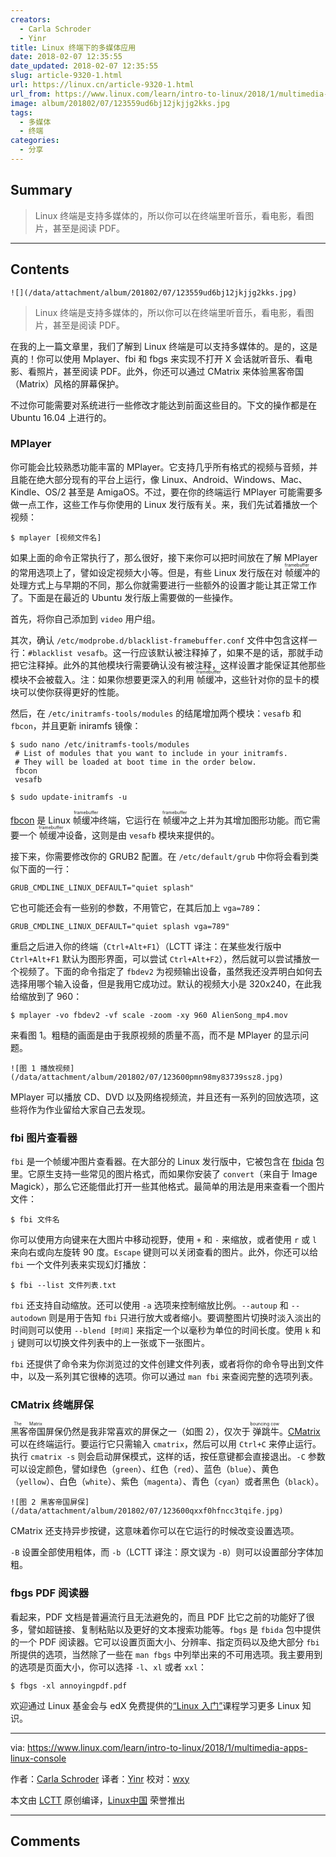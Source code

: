 ```yaml
---
creators:
  - Carla Schroder
  - Yinr
title: Linux 终端下的多媒体应用
date: 2018-02-07 12:35:55
date_updated: 2018-02-07 12:35:55
slug: article-9320-1.html
url: https://linux.cn/article-9320-1.html
url_from: https://www.linux.com/learn/intro-to-linux/2018/1/multimedia-apps-linux-console
image: album/201802/07/123559ud6bj12jkjjg2kks.jpg
tags:
  - 多媒体
  - 终端
categories:
  - 分享
---
```


## Summary

> Linux 终端是支持多媒体的，所以你可以在终端里听音乐，看电影，看图片，甚至是阅读 PDF。

***

<!-- more -->

## Contents

`![](/data/attachment/album/201802/07/123559ud6bj12jkjjg2kks.jpg)`

> 
> Linux 终端是支持多媒体的，所以你可以在终端里听音乐，看电影，看图片，甚至是阅读 PDF。
> 
> 
> 

在我的上一篇文章里，我们了解到 Linux 终端是可以支持多媒体的。是的，这是真的！你可以使用 Mplayer、fbi 和 fbgs 来实现不打开 X 会话就听音乐、看电影、看照片，甚至阅读 PDF。此外，你还可以通过 CMatrix 来体验黑客帝国（Matrix）风格的屏幕保护。

不过你可能需要对系统进行一些修改才能达到前面这些目的。下文的操作都是在 Ubuntu 16.04 上进行的。

### MPlayer

你可能会比较熟悉功能丰富的 MPlayer。它支持几乎所有格式的视频与音频，并且能在绝大部分现有的平台上运行，像 Linux、Android、Windows、Mac、Kindle、OS/2 甚至是 AmigaOS。不过，要在你的终端运行 MPlayer 可能需要多做一点工作，这些工作与你使用的 Linux 发行版有关。来，我们先试着播放一个视频：

```shell
$ mplayer [视频文件名]
```

如果上面的命令正常执行了，那么很好，接下来你可以把时间放在了解 MPlayer 的常用选项上了，譬如设定视频大小等。但是，有些 Linux 发行版在对<ruby> 帧缓冲 <rt>  framebuffer </rt></ruby>的处理方式上与早期的不同，那么你就需要进行一些额外的设置才能让其正常工作了。下面是在最近的 Ubuntu 发行版上需要做的一些操作。

首先，将你自己添加到 `video` 用户组。

其次，确认 `/etc/modprobe.d/blacklist-framebuffer.conf` 文件中包含这样一行：`#blacklist vesafb`。这一行应该默认被注释掉了，如果不是的话，那就手动把它注释掉。此外的其他模块行需要确认没有被注释，这样设置才能保证其他那些模块不会被载入。注：如果你想要更深入的利用<ruby> 帧缓冲 <rt>  framebuffer </rt></ruby>，这些针对你的显卡的模块可以使你获得更好的性能。

然后，在 `/etc/initramfs-tools/modules` 的结尾增加两个模块：`vesafb` 和 `fbcon`，并且更新 iniramfs 镜像：

```shell
$ sudo nano /etc/initramfs-tools/modules
 # List of modules that you want to include in your initramfs.
 # They will be loaded at boot time in the order below.
 fbcon
 vesafb

$ sudo update-initramfs -u
```

[fbcon](https://www.mjmwired.net/kernel/Documentation/fb/fbcon.txt) 是 Linux <ruby> 帧缓冲 <rt>  framebuffer </rt></ruby>终端，它运行在<ruby> 帧缓冲 <rt>  framebuffer </rt></ruby>之上并为其增加图形功能。而它需要一个<ruby> 帧缓冲 <rt>  framebuffer </rt></ruby>设备，这则是由 `vesafb` 模块来提供的。

接下来，你需要修改你的 GRUB2 配置。在 `/etc/default/grub` 中你将会看到类似下面的一行：

```shell
GRUB_CMDLINE_LINUX_DEFAULT="quiet splash"
```

它也可能还会有一些别的参数，不用管它，在其后加上 `vga=789`：

```shell
GRUB_CMDLINE_LINUX_DEFAULT="quiet splash vga=789"
```

重启之后进入你的终端（`Ctrl+Alt+F1`）（LCTT 译注：在某些发行版中 `Ctrl+Alt+F1` 默认为图形界面，可以尝试 `Ctrl+Alt+F2`），然后就可以尝试播放一个视频了。下面的命令指定了 `fbdev2` 为视频输出设备，虽然我还没弄明白如何去选择用哪个输入设备，但是我用它成功过。默认的视频大小是 320x240，在此我给缩放到了 960：

```shell
$ mplayer -vo fbdev2 -vf scale -zoom -xy 960 AlienSong_mp4.mov
```

来看图 1。粗糙的画面是由于我原视频的质量不高，而不是 MPlayer 的显示问题。

`![图 1 播放视频](/data/attachment/album/201802/07/123600pmn98my83739ssz8.jpg)`

MPlayer 可以播放 CD、DVD 以及网络视频流，并且还有一系列的回放选项，这些将作为作业留给大家自己去发现。

### fbi 图片查看器

`fbi` 是一个帧缓冲图片查看器。在大部分的 Linux 发行版中，它被包含在 [fbida](https://www.kraxel.org/blog/linux/fbida/) 包里。它原生支持一些常见的图片格式，而如果你安装了 `convert`（来自于 Image Magick），那么它还能借此打开一些其他格式。最简单的用法是用来查看一个图片文件：

```shell
$ fbi 文件名
```

你可以使用方向键来在大图片中移动视野，使用 `+` 和 `-` 来缩放，或者使用 `r` 或 `l` 来向右或向左旋转 90 度。`Escape` 键则可以关闭查看的图片。此外，你还可以给 `fbi` 一个文件列表来实现幻灯播放：

```shell
$ fbi --list 文件列表.txt
```

`fbi` 还支持自动缩放。还可以使用 `-a` 选项来控制缩放比例。`--autoup` 和 `--autodown` 则是用于告知 `fbi` 只进行放大或者缩小。要调整图片切换时淡入淡出的时间则可以使用 `--blend [时间]` 来指定一个以毫秒为单位的时间长度。使用 `k` 和 `j` 键则可以切换文件列表中的上一张或下一张图片。

`fbi` 还提供了命令来为你浏览过的文件创建文件列表，或者将你的命令导出到文件中，以及一系列其它很棒的选项。你可以通过 `man fbi` 来查阅完整的选项列表。

### CMatrix 终端屏保

<ruby> 黑客帝国 <rt>  The Matrix </rt></ruby>屏保仍然是我非常喜欢的屏保之一（如图 2），仅次于<ruby> 弹跳牛 <rt>  bouncing cow </rt></ruby>。[CMatrix](http://www.asty.org/cmatrix/) 可以在终端运行。要运行它只需输入 `cmatrix`，然后可以用 `Ctrl+C` 来停止运行。执行 `cmatrix -s` 则会启动屏保模式，这样的话，按任意键都会直接退出。`-C` 参数可以设定颜色，譬如绿色（`green`）、红色（`red`）、蓝色（`blue`）、黄色（`yellow`）、白色（`white`）、紫色（`magenta`）、青色（`cyan`）或者黑色（`black`）。

`![图 2 黑客帝国屏保](/data/attachment/album/201802/07/123600qxxf0hfncc3tqife.jpg)`

CMatrix 还支持异步按键，这意味着你可以在它运行的时候改变设置选项。

`-B` 设置全部使用粗体，而 `-b`（LCTT 译注：原文误为 `-B`）则可以设置部分字体加粗。

### fbgs PDF 阅读器

看起来，PDF 文档是普遍流行且无法避免的，而且 PDF 比它之前的功能好了很多，譬如超链接、复制粘贴以及更好的文本搜索功能等。`fbgs` 是 `fbida` 包中提供的一个 PDF 阅读器。它可以设置页面大小、分辨率、指定页码以及绝大部分 `fbi` 所提供的选项，当然除了一些在 `man fbgs` 中列举出来的不可用选项。我主要用到的选项是页面大小，你可以选择 `-l`、`xl` 或者 `xxl`：

```shell
$ fbgs -xl annoyingpdf.pdf
```

欢迎通过 Linux 基金会与 edX 免费提供的[“Linux 入门”](https://training.linuxfoundation.org/linux-courses/system-administration-training/introduction-to-linux)课程学习更多 Linux 知识。

---

via: <https://www.linux.com/learn/intro-to-linux/2018/1/multimedia-apps-linux-console>

作者：[Carla Schroder](https://www.linux.com/users/cschroder) 译者：[Yinr](https://github.com/Yinr) 校对：[wxy](https://github.com/wxy)

本文由 [LCTT](https://github.com/LCTT/TranslateProject) 原创编译，[Linux中国](https://linux.cn/) 荣誉推出

***

## Comments
